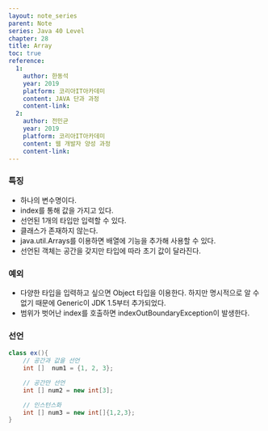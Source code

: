 ```yaml
---
layout: note_series
parent: Note
series: Java 40 Level
chapter: 28
title: Array
toc: true
reference:
  1:
    author: 한동석
    year: 2019
    platform: 코리아IT아카데미
    content: JAVA 단과 과정
    content-link:
  2:
    author: 전민균
    year: 2019
    platform: 코리아IT아카데미
    content: 웹 개발자 양성 과정
    content-link: 
---
```


### 특징
- 하나의 변수명이다.
- index를 통해 값을 가지고 있다.
- 선언된 1개의 타입만 입력할 수 있다.
- 클래스가 존재하지 않는다.
- java.util.Arrays를 이용하면 배열에 기능을 추가해 사용할 수 있다.
- 선언된 객체는 공간을 갖지만 타입에 따라 초기 값이 달라진다.

### 예외
- 다양한 타입을 입력하고 싶으면 Object 타입을 이용한다. 하지만 명시적으로 알 수 없기 때문에 Generic이 JDK 1.5부터 추가되었다.
- 범위가 벗어난 index를 호출하면 indexOutBoundaryException이 발생한다.

### 선언
```java
class ex(){
    // 공간과 값을 선언
    int []  num1 = {1, 2, 3};

    // 공간만 선언
    int [] num2 = new int[3];

    // 인스턴스화
    int [] num3 = new int[]{1,2,3};
}
```
